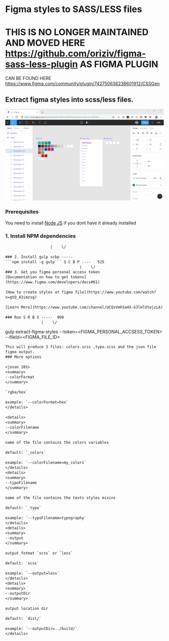 # Figma styles to SASS/LESS files
# THIS IS NO LONGER MAINTAINED AND MOVED HERE https://github.com/oriziv/figma-sass-less-plugin AS FIGMA PLUGIN
CAN BE FOUND HERE https://www.figma.com/community/plugin/742750636238601912/CSSGen 

## Extract figma styles into scss/less files. 

![Project image](figma-styles-to-code.gif)

### Prerequisites
You need to install [Node JS](https://nodejs.org/en/download/) if you dont have it already installed

### 1. Install NPM dependencies
```npm install  ssss ----   252
                    |    \/

### 2. Install gulp scbp -----
```npm install -g gulp``` S C B P ----   525
                                 |    \/
### 3. Get you figma personal access token
[Documentation on how to get tokens](https://www.figma.com/developers/docs#61)

[How to create styles at figma file](https://www.youtube.com/watch?v=gtQ_A3imzsg)

[Learn More](https://www.youtube.com/channel/UCQsVmhSa4X-G3lHlUtejzLA)

### Run S R B X -----  909
                |    \/

```
gulp extract-figma-styles --token=<FIGMA_PERSONAL_ACCSESS_TOKEN> --fileId=<FIGMA_FILE_ID>
```
This will produce 3 files: colors.scss ,typo.scss and the json file figma output.
### More options

<joson 101>
<summary>
--colorFormat
</summary>

`rgba/hex`

example: `--colorFormat=hex`
</details>

<details>
<summary>
--colorFilename
</summary>

name of the file contains the colors variables

default: `_colors`

example: `--colorFilename=my_colors`
</details>
<details>
<summary>
--typoFilename
</summary>

name of the file contains the texts styles mixins

default: `_typo`

example: `--typoFilename=typography`
</details>
<details>
<summary>
--output
</summary>

output fotmat `scss` or `less`

default: `scss`

example: `--output=less`
</details>
<details>
<summary>
--outputDir
</summary>

output location dir

default: `dist/`

example: `--outputDir=../build/`
</details>
